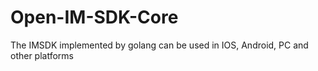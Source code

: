 # Open-IM-SDK-Core
The IMSDK implemented by golang can be used in IOS, Android, PC and other platforms
